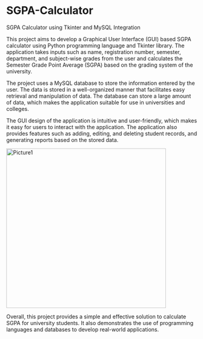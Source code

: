 # SGPA-Calculator
SGPA Calculator using Tkinter and MySQL Integration


This project aims to develop a Graphical User Interface (GUI) based SGPA calculator using Python programming language and Tkinter library. The application takes inputs such as name, registration number, semester, department, and subject-wise grades from the user and calculates the Semester Grade Point Average (SGPA) based on the grading system of the university.

The project uses a MySQL database to store the information entered by the user. The data is stored in a well-organized manner that facilitates easy retrieval and manipulation of data. The database can store a large amount of data, which makes the application suitable for use in universities and colleges.

The GUI design of the application is intuitive and user-friendly, which makes it easy for users to interact with the application. The application also provides features such as adding, editing, and deleting student records, and generating reports based on the stored data.

<img width="421" alt="Picture1" src="https://user-images.githubusercontent.com/66677354/230737318-82230538-cbe9-44ad-99b3-65d6efbae775.png">

Overall, this project provides a simple and effective solution to calculate SGPA for university students. It also demonstrates the use of programming languages and databases to develop real-world applications.

